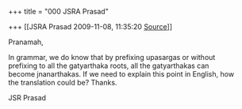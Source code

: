 +++
title = "000 JSRA Prasad"

+++
[[JSRA Prasad	2009-11-08, 11:35:20 [Source](https://groups.google.com/g/bvparishat/c/HO01xZqdVp4)]]



Pranamah,  
  
In grammar, we do know that by prefixing upasargas or without  
prefixing to all the gatyarthaka roots, all the gatyarthakas can  
become jnanarthakas. If we need to explain this point in English, how  
the translation could be? Thanks.  
  
JSR Prasad


